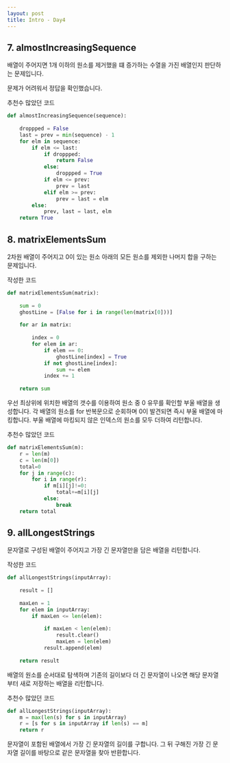 ```yaml
---
layout: post
title: Intro - Day4
---
```


## 7. almostIncreasingSequence
배열이 주어지면 1개 이하의 원소를 제거했을 떄 증가하는 수열을 가진 배열인지 판단하는 문제입니다.

문제가 어려워서 정답을 확인했습니다.

추천수 많았던 코드
``` Python
def almostIncreasingSequence(sequence):
    
    droppped = False
    last = prev = min(sequence) - 1
    for elm in sequence:
        if elm <= last:
            if droppped:
                return False
            else:
                droppped = True
            if elm <= prev:
                prev = last
            elif elm >= prev:
                prev = last = elm
        else:
            prev, last = last, elm
    return True
```

## 8. matrixElementsSum
2차원 배열이 주어지고 0이 있는 원소 아래의 모든 원소를 제외한 나머지 합을 구하는 문제입니다.


작성한 코드
``` Python
def matrixElementsSum(matrix):
    
    sum = 0
    ghostLine = [False for i in range(len(matrix[0]))]
    
    for ar in matrix:
        
        index = 0
        for elem in ar:
            if elem == 0:
                ghostLine[index] = True
            if not ghostLine[index]:
                sum += elem
            index += 1
    
    return sum
```

우선 최상위에 위치한 배열의 갯수를 이용하여 원소 중 0 유무를 확인할 부울 배열을 생성합니다.
각 배열의 원소를 for 반복문으로 순회하며 0이 발견되면 즉시 부울 배열에 마킹합니다.
부울 배열에 마킹되지 않은 인덱스의 원소를 모두 더하여 리턴합니다. 


추천수 많았던 코드
``` Python
def matrixElementsSum(m):
    r = len(m)
    c = len(m[0])
    total=0
    for j in range(c):
        for i in range(r):
            if m[i][j]!=0:
                total+=m[i][j]
            else:
                break
    return total
```

## 9. allLongestStrings
문자열로 구성된 배열이 주어지고 가장 긴 문자열만을 담은 배열을 리턴합니다.

작성한 코드
``` Python
def allLongestStrings(inputArray):
    
    result = []
    
    maxLen = 1
    for elem in inputArray:
        if maxLen <= len(elem):
            
            if maxLen < len(elem):
                result.clear()
                maxLen = len(elem)
            result.append(elem)
            
    return result
```

배열의 원소를 순서대로 탐색하며 기존의 길이보다 더 긴 문자열이 나오면 해당 문자열부터 새로 저장하는 배열을 리턴합니다.


추천수 많았던 코드
``` Python
def allLongestStrings(inputArray):
    m = max(len(s) for s in inputArray)
    r = [s for s in inputArray if len(s) == m]
    return r
```

문자열이 포함된 배열에서 가장 긴 문자열의 길이를 구합니다.
그 뒤 구해진 가장 긴 문자열 길이를 바탕으로 같은 문자열을 찾아 반환합니다.